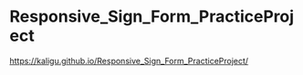 # Responsive_Sign_Form_PracticeProject
https://kaligu.github.io/Responsive_Sign_Form_PracticeProject/

